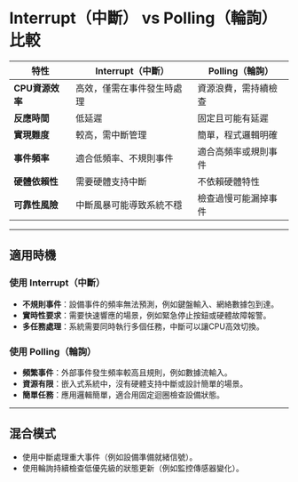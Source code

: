 # Interrupt（中斷） vs Polling（輪詢）比較

| 特性                  | Interrupt（中斷）          | Polling（輪詢）           |
|-----------------------|---------------------------|--------------------------|
| **CPU資源效率**       | 高效，僅需在事件發生時處理 | 資源浪費，需持續檢查     |
| **反應時間**          | 低延遲                   | 固定且可能有延遲         |
| **實現難度**          | 較高，需中斷管理         | 簡單，程式邏輯明確       |
| **事件頻率**          | 適合低頻率、不規則事件   | 適合高頻率或規則事件     |
| **硬體依賴性**        | 需要硬體支持中斷         | 不依賴硬體特性           |
| **可靠性風險**        | 中斷風暴可能導致系統不穩 | 檢查過慢可能漏掉事件     |

---

## 適用時機

### 使用 Interrupt（中斷）
- **不規則事件**：設備事件的頻率無法預測，例如鍵盤輸入、網絡數據包到達。
- **實時性要求**：需要快速響應的場景，例如緊急停止按鈕或硬體故障報警。
- **多任務處理**：系統需要同時執行多個任務，中斷可以讓CPU高效切換。

### 使用 Polling（輪詢）
- **頻繁事件**：外部事件發生頻率較高且規則，例如數據流輸入。
- **資源有限**：嵌入式系統中，沒有硬體支持中斷或設計簡單的場景。
- **簡單任務**：應用邏輯簡單，適合用固定迴圈檢查設備狀態。

---

## 混合模式
- 使用中斷處理重大事件（例如設備準備就緒信號）。
- 使用輪詢持續檢查低優先級的狀態更新（例如監控傳感器變化）。

